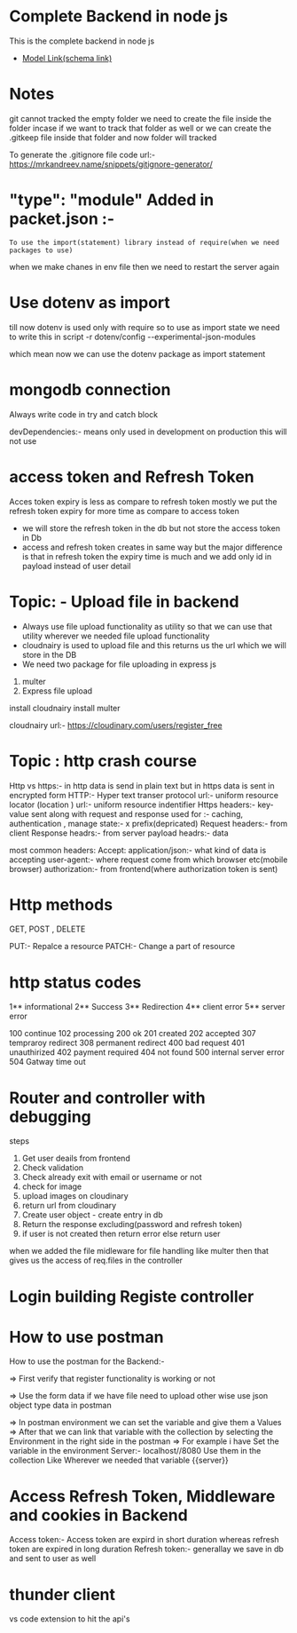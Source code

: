 # Complete Backend in node js

  This is the complete backend in node js

- [Model Link(schema link) ](
    https://app.eraser.io/workspace/YtPqZ1VogxGy1jzIDkzj
)

# Notes
 git cannot tracked the empty folder we need to create the file inside the folder incase if we want to track that folder as well or we can create the .gitkeep file inside that folder and now folder will tracked

 To generate the .gitignore file code
 url:- https://mrkandreev.name/snippets/gitignore-generator/

   # "type": "module" Added in packet.json :-
    To use the import(statement) library instead of require(when we need packages to use)
  
when we make chanes in env file then we need to restart the server again 
  
  # Use dotenv as import
  till now dotenv is used only with require so to use as import state we need to write
  this in script 
  -r dotenv/config --experimental-json-modules

  which mean now we can use the dotenv package as import statement

 


# mongodb connection

Always write code in try and catch block

devDependencies:- means only used in development on production this will not use


# access token and Refresh Token
Acces token expiry is less as compare to refresh token mostly we put the refresh token expiry for more time as compare to access token

  * we will store the refresh token in the db but not store the access token in Db
  * access and refresh token creates in same way but the major difference is that in refresh token the expiry time is much and we add only id in payload instead of user detail


# Topic: - Upload file in backend
  * Always use file upload functionality as utility so that we can use that utility wherever we needed file upload functionality
  * cloudnairy is used to upload file and this returns us the url which we will store in the DB
  * We need two package for file uploading in express js
  1. multer 
  2. Express file upload

install cloudnairy 
install multer

cloudnairy url:- 
https://cloudinary.com/users/register_free

# Topic : http crash course
  Http vs https:- in http data is send in plain text but in https data is sent in encrypted form
  HTTP:- Hyper text transer protocol
  url:- uniform resource locator (location )
  urI:- uniform resource indentifier 
  Https headers:- key-value sent along with request and response
  used for :- caching, authentication , manage state:- x prefix(depricated)
  Request headers:- from client
  Response headrs:- from server
  payload headrs:- data


most common headers:
Accept: application/json:- what kind of data is accepting
user-agent:- where request come from which browser etc(mobile browser)
authorization:- from frontend(where authorization token is sent)

# Http methods
GET, POST , DELETE

PUT:- Repalce a resource
PATCH:- Change a part of resource


# http status codes
  1**   informational
  2**   Success
  3**   Redirection
  4**   client error
  5**   server error


  100   continue 
  102   processing
  200   ok
  201   created
  202   accepted
  307   tempraroy redirect
  308   permanent redirect
  400   bad request
  401   unauthirized
  402   payment required
  404   not found
  500   internal server error
  504   Gatway time out

# Router and controller with debugging
steps
1. Get user deails from frontend
2. Check validation
3. Check already exit with email or username or not
4. check for image
5. upload images on cloudinary
6. return url from cloudinary
7. Create user object - create entry in db
8. Return the response excluding(password and refresh token)
9. if user is not created then return error else return user

when we added the file midleware for file handling like multer then 
that gives us the access of req.files in the controller 


# Login building Registe controller

# How to use postman
How to use the postman for the Backend:-

=>   First verify that register functionality is working or not

=> Use the form data if we have file need to upload other wise use json
 object type data in postman

=> In postman environment we can set the variable and give them a 
Values
=> After that we can link that variable with the collection by selecting the 
Environment in the right side in the postman
=>
For example i have 
Set the variable in the environment
 Server:- localhost//8080
Use them in the collection
Like
Wherever we needed that variable 
{{server}}


# Access Refresh Token, Middleware and cookies in Backend
Access token:- Access token are expird in short duration whereas refresh token are expired in long duration
Refresh token:- generallay we save in db and sent to user as well


# thunder client 
vs code extension to hit the api's
